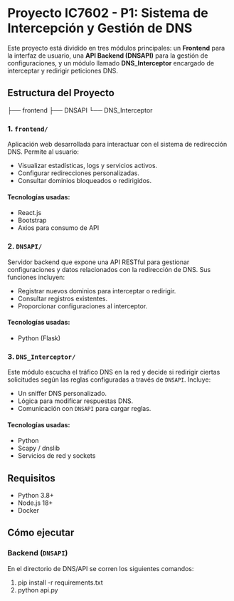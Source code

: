# Proyecto IC7602 - P1: Sistema de Intercepción y Gestión de DNS

Este proyecto está dividido en tres módulos principales: un **Frontend** para la interfaz de usuario, una **API Backend (DNSAPI)** para la gestión de configuraciones, y un módulo llamado **DNS_Interceptor** encargado de interceptar y redirigir peticiones DNS.

## Estructura del Proyecto

├── frontend
├── DNSAPI
└── DNS_Interceptor

### 1. `frontend/`

Aplicación web desarrollada para interactuar con el sistema de redirección DNS. Permite al usuario:

- Visualizar estadísticas, logs y servicios activos.
- Configurar redirecciones personalizadas.
- Consultar dominios bloqueados o redirigidos.

#### Tecnologías usadas:

- React.js
- Bootstrap
- Axios para consumo de API

### 2. `DNSAPI/`

Servidor backend que expone una API RESTful para gestionar configuraciones y datos relacionados con la redirección de DNS. Sus funciones incluyen:

- Registrar nuevos dominios para interceptar o redirigir.
- Consultar registros existentes.
- Proporcionar configuraciones al interceptor.

#### Tecnologías usadas:

- Python (Flask)

### 3. `DNS_Interceptor/`

Este módulo escucha el tráfico DNS en la red y decide si redirigir ciertas solicitudes según las reglas configuradas a través de `DNSAPI`. Incluye:

- Un sniffer DNS personalizado.
- Lógica para modificar respuestas DNS.
- Comunicación con `DNSAPI` para cargar reglas.

#### Tecnologías usadas:

- Python
- Scapy / dnslib
- Servicios de red y sockets

## Requisitos

- Python 3.8+
- Node.js 18+
- Docker

## Cómo ejecutar

### Backend (`DNSAPI`)

En el directorio de DNS/API se corren los siguientes comandos:

1. pip install -r requirements.txt
2. python api.py
